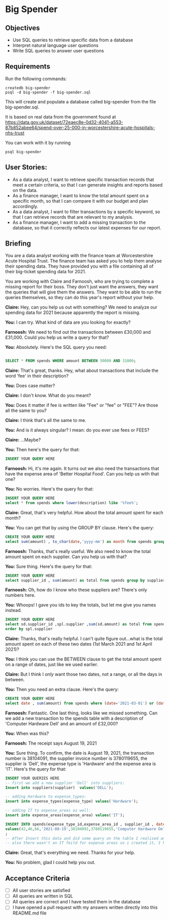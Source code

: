 # Big Spender

## Objectives

- Use SQL queries to retrieve specific data from a database
- Interpret natural language user questions
- Write SQL queries to answer user questions

## Requirements

Run the following commands:

```
createdb big-spender
psql -d big-spender -f big-spender.sql
```

This will create and populate a database called big-spender from the file big-spender.sql.

It is based on real data from the government found at
https://data.gov.uk/dataset/72eaec8e-0d32-4041-a553-87b852abee64/spend-over-25-000-in-worcestershire-acute-hospitals-nhs-trust

You can work with it by running

```
psql big-spender
```

## User Stories:

- As a data analyst, I want to retrieve specific transaction records that meet a certain criteria, so that I can generate insights and reports based on the data.
- As a finance manager, I want to know the total amount spent on a specific month, so that I can compare it with our budget and plan accordingly.
- As a data analyst, I want to filter transactions by a specific keyword, so that I can retrieve records that are relevant to my analysis.
- As a finance manager, I want to add a missing transaction to the database, so that it correctly reflects our latest expenses for our report.

## Briefing

You are a data analyst working with the finance team at Worcestershire Acute Hospital Trust. The finance team has asked you to help them analyse their spending data. They have provided you with a file containing all of their big-ticket spending data for 2021.

You are working with Claire and Farnoosh, who are trying to complete a missing report for their boss. They don't just want the answers, they want the queries that will give them the answers. They want to be able to run the queries themselves, so they can do this year's report without your help.

**Claire:** Hey, can you help us out with something? We need to analyze our spending data for 2021 because apparently the report is missing.

**You:** I can try. What kind of data are you looking for exactly?

**Farnoosh:** We need to find out the transactions between £30,000 and £31,000. Could you help us write a query for that?

**You:** Absolutely. Here's the SQL query you need:

<!-- INSERT YOUR QUERY HERE -->

<!-- This query returns all the amounts between 30 to 31 tousands in the spends table. -->

```sql

SELECT * FROM spends WHERE amount BETWEEN 30000 AND 31000;
```

**Claire:** That's great, thanks. Hey, what about transactions that include the word 'fee' in their description?

**You:** Does case matter?

**Claire:** I don't know. What do you meant?

**You:** Does it matter if fee is written like "Fee" or "fee" or "FEE"? Are those all the same to you?

**Claire:** I think that's all the same to me.

**You:** And is it always singular? I mean: do you ever use fees or FEES?

**Claire:** ...Maybe?

**You:** Then here's the query for that:

```sql
INSERT YOUR QUERY HERE
```

**Farnoosh:** Hi, it's me again. It turns out we also need the transactions that have the expense area of 'Better Hospital Food'. Can you help us with that one?

**You:** No worries. Here's the query for that:

 <!-- This query returns all the words contain the word 'fee' , like 'fees' , 'FEES' , 'Fees' . -->

```sql
INSERT YOUR QUERY HERE
select * from spends where lower(description) like '%fee%';
```

**Claire:** Great, that's very helpful. How about the total amount spent for each month?

**You:** You can get that by using the GROUP BY clause. Here's the query:

<!-- This query add up amounts in the spends table and group them based on months; -->

```sql
CREATE YOUR QUERY HERE
select sum(amount) , to_char(date,'yyyy-mm') as month from spends group by month;
```

**Farnoosh:** Thanks, that's really useful. We also need to know the total amount spent on each supplier. Can you help us with that?

**You:** Sure thing. Here's the query for that:

<!-- This query returns supplier_id's and the amount been spent on them, and ordered by supplier id's . -->

```sql
INSERT YOUR QUERY HERE
select supplier_id , sum(amount) as total from spends group by supplier_id order by supplier_id ;

```

**Farnoosh:** Oh, how do I know who these suppliers are? There's only numbers here.

**You:** Whoops! I gave you ids to key the totals, but let me give you names instead.

<!-- This query returns supplier names as well by joining supplier table, order then asc based on the supplier name. -->

```sql
INSERT YOUR QUERY HERE
select sd.supplier_id ,spl.supplier ,sum(sd.amount) as total from spends sd join suppliers spl on (spl.id=sd.supplier_id) group by spl.supplier, sd.supplier_id
order by spl.supplier

```

**Claire:** Thanks, that's really helpful. I can't quite figure out...what is the total amount spent on each of these two dates (1st March 2021 and 1st April 2021)?

**You:** I think you can use the BETWEEN clause to get the total amount spent on a range of dates, just like we used earlier.

**Claire:** But I think I _only_ want those two dates, not a range, or all the days in between.

**You:** Then you need an extra clause. Here's the query:

<!-- It returns total of amount on first of March and first of April . -->

```sql
CREATE YOUR QUERY HERE
select date , sum(amount) from spends where (date='2021-03-01') or (date='2021-04-01') group by date;

```

**Farnoosh:** Fantastic. One last thing, looks like we missed something. Can we add a new transaction to the spends table with a description of 'Computer Hardware Dell' and an amount of £32,000?

**You:** When was this?

**Farnoosh:** The receipt says August 19, 2021

**You:** Sure thing. To confirm, the date is August 19, 2021, the transaction number is 38104091, the supplier invoice number is 3780119655, the supplier is 'Dell', the expense type is 'Hardware' and the expense area is 'IT'. Here's the query for that:

```sql
INSERT YOUR QUERIES HERE
-- first we add a new supplier 'Dell' into suppliers:
Insert into suppliers(supplier)  values('DELL');

-- adding Hardware to expense_types:
insert into expense_types(expense_type) values('Hardware');

-- adding IT to expense_areas as well:
insert into expense_areas(expense_area) values('IT');

INSERT INTO spends(expense_type_id,expense_area_id , supplier_id , date , transaction_no , supplier_inv_no , description , amount )
values(42,46,66,'2021-08-19',38104091,3780119655,'Computer Hardware Dell',32000.00)
;
-- After Insert this data and did some query on the table I realised another field with name 'Hardware Purch' is in the expense_types
-- also there wasn't an IT feild for expense areas so i created it, I hope I understood the questions correctly .

```

**Claire:** Great, that's everything we need. Thanks for your help.

**You:** No problem, glad I could help you out.

## Acceptance Criteria

- [ ] All user stories are satisfied
- [ ] All queries are written in SQL
- [ ] All queries are correct and I have tested them in the database
- [ ] I have opened a pull request with my answers written directly into this README.md file
